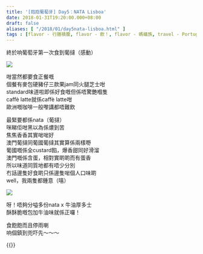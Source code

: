```yaml
---
title: '[抱抱葡萄牙] Day5：NATA Lisboa'
date: 2018-01-31T19:20:00.000+08:00
draft: false
aliases: [ "/2018/01/day5nata-lisboa.html" ]
tags : [flavor - 行膳積腹, flavor - 飲！, flavor - 螞蟻族, travel - Portugal]
---
```


終於响葡萄牙第一次食到葡撻（感動）  

![](/images/portugal5c.jpg)

咁當然都要食正餐嘅  
個餐有麥包硬豬仔三款果jam同火腿芝士咁  
standard味道啦即係好食嘅但係唔驚艷嗰隻  
caffè latte就係caffè latte咁  
歐洲嘅咖啡一般嚟講都唔難飲  
  
最緊要都係nata（葡撻）  
咪睇佢咁黑以為係燶到苦  
焦焦香香其實啱啱好  
澳門葡撻同葡國葡撻其實算係兩樣嘢  
葡國嘅係全custard餡，爆香甜同好滑溜  
澳門嘅係含蛋，相對實啲啲而有蛋香  
所以味道同質地都有唔少分別  
冇話邊隻好食啲只係邊隻啱個人口味啲  
well，我兩隻都鍾意（嘻）  

![](/images/portugal5c1.jpg)

呀！唔夠分嗌多份nata x 牛油厚多士  
酥酥脆嘅包加牛油味就係正囉！  
  
食飽飽而且停雨喇  
响個鎮到兜吓先～～～  
  
  

{{<portugal>}}  
